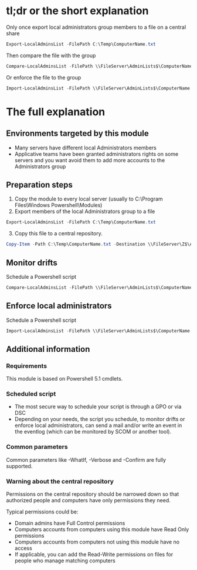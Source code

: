 # tl;dr or the short explanation
Only once export local administrators group members to a file on a central share

```Powershell
Export-LocalAdminsList -FilePath C:\Temp\ComputerName.txt
```

Then compare the file with the group

```Powershell
Compare-LocalAdminsList -FilePath \\FileServer\AdminLists$\ComputerName.txt
```

Or enforce the file to the group

```Powershell
Import-LocalAdminsList -FilePath \\FileServer\AdminLists$\ComputerName.txt
```

# The full explanation
## Environments targeted by this module
- Many servers have different local Administrators members
- Applicative teams have been granted administrators rights on some servers
and you want avoid them to add more accounts to the Administrators group
## Preparation steps
1. Copy the module to every local server (usually to C:\Program Files\Windows Powershell\Modules)
2. Export members of the local Administrators group to a file

```Powershell
Export-LocalAdminsList -FilePath C:\Temp\ComputerName.txt
```

3. Copy this file to a central  repository.

```Powershell
Copy-Item -Path C:\Temp\ComputerName.txt -Destination \\FileServer\Z$\AdminLists
```

## Monitor drifts
Schedule a Powershell script

```Powershell
Compare-LocalAdminsList -FilePath \\FileServer\AdminLists$\ComputerName.txt
```

## Enforce local administrators
Schedule a Powershell script

```Powershell
Import-LocalAdminsList -FilePath \\FileServer\AdminLists$\ComputerName.txt
```

## Additional information
### Requirements
This module is based on Powershell 5.1 cmdlets.
### Scheduled script
- The most secure way to schedule your script is through a GPO or via DSC
- Depending on your needs, the script you schedule, to monitor drifts or enforce local administrators,
can send a mail and/or write an event in the eventlog (which can be monitored by SCOM or another tool).
### Common parameters
Common parameters like -WhatIf, -Verbose and -Confirm are fully supported.
### Warning about the central repository
Permissions on the central repository should be narrowed down
so that authorized people and computers have only permissions they need.

Typical permissions could be:

- Domain admins have Full Control permissions
- Computers accounts from computers using this module have Read Only permissions
- Computers accounts from computers not using this module have no access
- If applicable, you can add the Read-Write permissions on files
for people who manage matching computers
